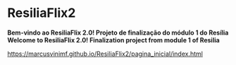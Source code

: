 # ResiliaFlix2

**Bem-vindo ao ResiliaFlix 2.0! Projeto de finalização do módulo 1 do Resília**<br>
**Welcome to ResiliaFlix 2.0! Finalization project from module 1 of Resilia**

https://marcusvinimf.github.io/ResiliaFlix2/pagina_inicial/index.html

